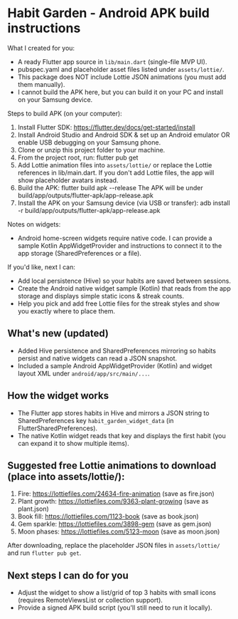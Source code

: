 
Habit Garden - Android APK build instructions
===========================================

What I created for you:
- A ready Flutter app source in `lib/main.dart` (single-file MVP UI).
- pubspec.yaml and placeholder asset files listed under `assets/lottie/`.
- This package does NOT include Lottie JSON animations (you must add them manually).
- I cannot build the APK here, but you can build it on your PC and install on your Samsung device.

Steps to build APK (on your computer):
1. Install Flutter SDK: https://flutter.dev/docs/get-started/install
2. Install Android Studio and Android SDK & set up an Android emulator OR enable USB debugging on your Samsung phone.
3. Clone or unzip this project folder to your machine.
4. From the project root, run:
   flutter pub get
5. Add Lottie animation files into `assets/lottie/` or replace the Lottie references in lib/main.dart.
   If you don't add Lottie files, the app will show placeholder avatars instead.
6. Build the APK:
   flutter build apk --release
   The APK will be under build/app/outputs/flutter-apk/app-release.apk
7. Install the APK on your Samsung device (via USB or transfer):
   adb install -r build/app/outputs/flutter-apk/app-release.apk

Notes on widgets:
- Android home-screen widgets require native code. I can provide a sample Kotlin AppWidgetProvider and instructions to connect it to the app storage (SharedPreferences or a file).

If you'd like, next I can:
- Add local persistence (Hive) so your habits are saved between sessions.
- Create the Android native widget sample (Kotlin) that reads from the app storage and displays simple static icons & streak counts.
- Help you pick and add free Lottie files for the streak styles and show you exactly where to place them.



## What's new (updated)
- Added Hive persistence and SharedPreferences mirroring so habits persist and native widgets can read a JSON snapshot.
- Included a sample Android AppWidgetProvider (Kotlin) and widget layout XML under `android/app/src/main/...`.

## How the widget works
- The Flutter app stores habits in Hive and mirrors a JSON string to SharedPreferences key `habit_garden_widget_data` (in FlutterSharedPreferences).
- The native Kotlin widget reads that key and displays the first habit (you can expand it to show multiple items).

## Suggested free Lottie animations to download (place into assets/lottie/):
1. Fire: https://lottiefiles.com/24634-fire-animation (save as fire.json)
2. Plant growth: https://lottiefiles.com/9363-plant-growing (save as plant.json)
3. Book fill: https://lottiefiles.com/1123-book (save as book.json)
4. Gem sparkle: https://lottiefiles.com/3898-gem (save as gem.json)
5. Moon phases: https://lottiefiles.com/5123-moon (save as moon.json)

After downloading, replace the placeholder JSON files in `assets/lottie/` and run `flutter pub get`.

## Next steps I can do for you
- Adjust the widget to show a list/grid of top 3 habits with small icons (requires RemoteViewsList or collection support).
- Provide a signed APK build script (you'll still need to run it locally).
